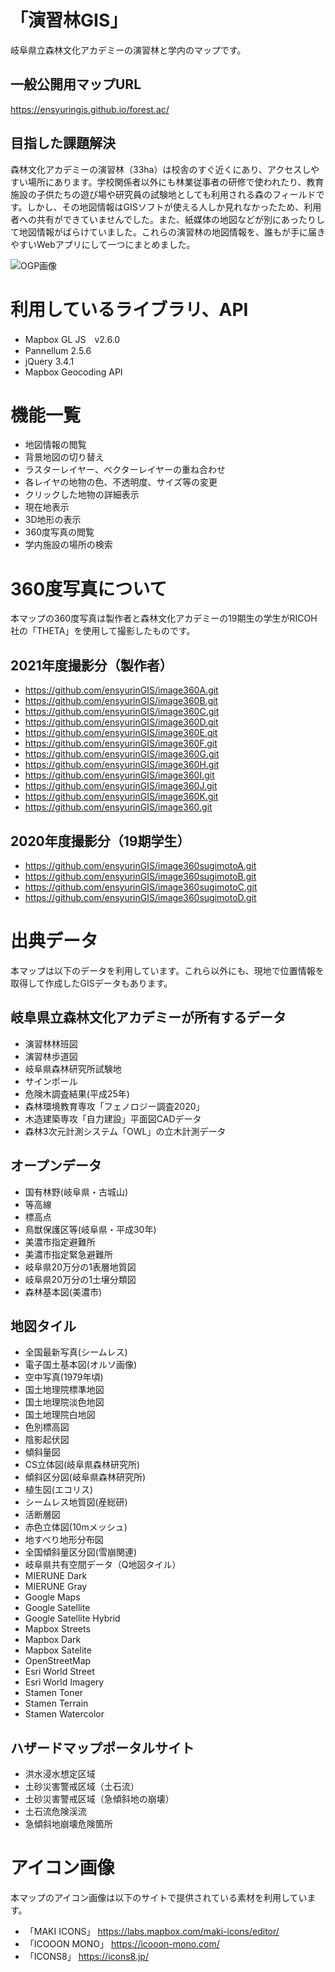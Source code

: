 # 「演習林GIS」

岐阜県立森林文化アカデミーの演習林と学内のマップです。

## 一般公開用マップURL

https://ensyuringis.github.io/forest.ac/

## 目指した課題解決

森林文化アカデミーの演習林（33ha）は校舎のすぐ近くにあり、アクセスしやすい場所にあります。学校関係者以外にも林業従事者の研修で使われたり、教育施設の子供たちの遊び場や研究員の試験地としても利用される森のフィールドです。しかし、その地図情報はGISソフトが使える人しか見れなかったため、利用者への共有ができていませんでした。また、紙媒体の地図などが別にあったりして地図情報がばらけていました。これらの演習林の地図情報を、誰もが手に届きやすいWebアプリにして一つにまとめました。

![OGP画像](https://user-images.githubusercontent.com/84182110/166143648-f5fd94d5-51ed-4e56-9d4e-92eafc9c0220.jpg)

# 利用しているライブラリ、API
 - Mapbox GL JS　v2.6.0
 - Pannellum 2.5.6
 - jQuery 3.4.1
 - Mapbox Geocoding API 

# 機能一覧
- 地図情報の閲覧
- 背景地図の切り替え
- ラスターレイヤー、ベクターレイヤーの重ね合わせ
- 各レイヤの地物の色、不透明度、サイズ等の変更
- クリックした地物の詳細表示
- 現在地表示
- 3D地形の表示
- 360度写真の閲覧
- 学内施設の場所の検索

# 360度写真について
本マップの360度写真は製作者と森林文化アカデミーの19期生の学生がRICOH社の「THETA」を使用して撮影したものです。

## 2021年度撮影分（製作者）
- https://github.com/ensyurinGIS/image360A.git
- https://github.com/ensyurinGIS/image360B.git
- https://github.com/ensyurinGIS/image360C.git
- https://github.com/ensyurinGIS/image360D.git
- https://github.com/ensyurinGIS/image360E.git
- https://github.com/ensyurinGIS/image360F.git
- https://github.com/ensyurinGIS/image360G.git
- https://github.com/ensyurinGIS/image360H.git
- https://github.com/ensyurinGIS/image360I.git
- https://github.com/ensyurinGIS/image360J.git
- https://github.com/ensyurinGIS/image360K.git
- https://github.com/ensyurinGIS/image360.git

## 2020年度撮影分（19期学生）
- https://github.com/ensyurinGIS/image360sugimotoA.git
- https://github.com/ensyurinGIS/image360sugimotoB.git
- https://github.com/ensyurinGIS/image360sugimotoC.git
- https://github.com/ensyurinGIS/image360sugimotoD.git

# 出典データ
本マップは以下のデータを利用しています。これら以外にも、現地で位置情報を取得して作成したGISデータもあります。
## 岐阜県立森林文化アカデミーが所有するデータ
- 演習林林班図
- 演習林歩道図
- 岐阜県森林研究所試験地
- サインポール
- 危険木調査結果(平成25年)
- 森林環境教育専攻「フェノロジー調査2020」
- 木造建築専攻「自力建設」平面図CADデータ
- 森林3次元計測システム「OWL」の立木計測データ

## オープンデータ
- 国有林野(岐阜県・古城山)
- 等高線
- 標高点
- 鳥獣保護区等(岐阜県・平成30年)
- 美濃市指定避難所
- 美濃市指定緊急避難所
- 岐阜県20万分の1表層地質図
- 岐阜県20万分の1土壌分類図
- 森林基本図(美濃市)

## 地図タイル
- 全国最新写真(シームレス)
- 電子国土基本図(オルソ画像)
- 空中写真(1979年頃)
- 国土地理院標準地図
- 国土地理院淡色地図
- 国土地理院白地図
- 色別標高図
- 陰影起伏図
- 傾斜量図
- CS立体図(岐阜県森林研究所)
- 傾斜区分図(岐阜県森林研究所)
- 植生図(エコリス)
- シームレス地質図(産総研)
- 活断層図
- 赤色立体図(10mメッシュ)
- 地すべり地形分布図
- 全国傾斜量区分図(雪崩関連)
- 岐阜県共有空間データ（Q地図タイル）
- MIERUNE Dark
- MIERUNE Gray
- Google Maps
- Google Satellite
- Google Satellite Hybrid
- Mapbox Streets
- Mapbox Dark
- Mapbox Satelite
- OpenStreetMap
- Esri World Street
- Esri World Imagery
- Stamen Toner
- Stamen Terrain
- Stamen Watercolor

## ハザードマップポータルサイト
- 洪水浸水想定区域
- 土砂災害警戒区域（土石流）
- 土砂災害警戒区域（急傾斜地の崩壊）
- 土石流危険渓流
- 急傾斜地崩壊危険箇所

# アイコン画像
本マップのアイコン画像は以下のサイトで提供されている素材を利用しています。
 - 「MAKI ICONS」
https://labs.mapbox.com/maki-icons/editor/
 - 「ICOOON MONO」
https://icooon-mono.com/
 - 「ICONS8」
https://icons8.jp/
